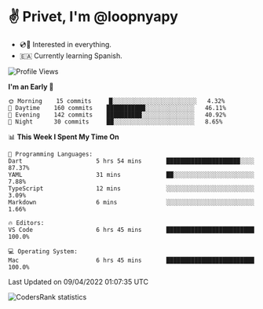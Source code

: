 # ✌️ Privet, I'm @loopnyapy

- 💿📀 Interested in everything.
- 🇪🇦 Currently learning Spanish.

<!--START_SECTION:waka-->
![Profile Views](http://img.shields.io/badge/Profile%20Views-4-blue)

**I'm an Early 🐤** 

```text
🌞 Morning    15 commits     █░░░░░░░░░░░░░░░░░░░░░░░░   4.32% 
🌆 Daytime    160 commits    ███████████░░░░░░░░░░░░░░   46.11% 
🌃 Evening    142 commits    ██████████░░░░░░░░░░░░░░░   40.92% 
🌙 Night      30 commits     ██░░░░░░░░░░░░░░░░░░░░░░░   8.65%

```


📊 **This Week I Spent My Time On** 

```text
💬 Programming Languages: 
Dart                     5 hrs 54 mins       █████████████████████░░░░   87.37% 
YAML                     31 mins             ██░░░░░░░░░░░░░░░░░░░░░░░   7.88% 
TypeScript               12 mins             ░░░░░░░░░░░░░░░░░░░░░░░░░   3.09% 
Markdown                 6 mins              ░░░░░░░░░░░░░░░░░░░░░░░░░   1.66%

🔥 Editors: 
VS Code                  6 hrs 45 mins       █████████████████████████   100.0%

💻 Operating System: 
Mac                      6 hrs 45 mins       █████████████████████████   100.0%

```


 Last Updated on 09/04/2022 01:07:35 UTC
<!--END_SECTION:waka-->

![CodersRank statistics](https://cr-ss-service.azurewebsites.net/api/ScreenShot?widget=summary&username=loopnyapy)
